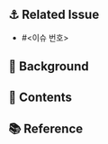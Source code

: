 <!--
제목
[<이슈 라벨>/<이슈 넘버> == <브랜치 이름>] <제목>

제목은 명사형으로 마무리해주세요!

제목 예시 >>
[Feat/#3] 사용자 예약 취소 
-->

<!-- 리뷰어, 담당자, 라벨 설정했는지 확인해주세요 -->

## ⚓ Related Issue

<!--
이슈는 - #n의 형태로 작성하면 github가 해당 이슈를 표시합니다.
-->
- #<이슈 번호>

## 🚀 Background

<!-- 이슈에 대한 간단한 설명 -->


## 🥥 Contents

<!-- 
- 작업 중 가장 중요하다고 생각하는 부분의 코드를 코드 블럭으로 추가하기
- 고민한 내용이 있다면 해당 부분도 간략하게 작성 (선택 사항)
- 스샷도 필요하면 넣기 (선택 사항)

특히! 
xcode를 그대로 복사 붙여넣기 하면 code indent가 엉망진창이 되는데, 
option 키를 누르고 복사해 주세요!
-->


## 📚 Reference

<!--
자신이 참조한 정보의 출처를 적는다.

나중에 찾아볼 때 큰 도움이 됩니다. 제발 적어주세요.. 
-->
